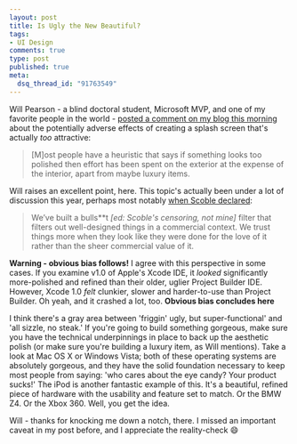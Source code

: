 ```yaml
--- 
layout: post
title: Is Ugly the New Beautiful?
tags: 
- UI Design
comments: true
type: post
published: true
meta: 
  dsq_thread_id: "91763549"
---
```

Will Pearson - a blind doctoral student, Microsoft MVP, and one of my favorite people in the world - <a href="http://www.brethorsting.com/uidesign/2006/08/judging_a_book_by_its_cover.html#comments">posted a comment on my blog this morning</a> about the potentially adverse effects of creating a splash screen that's actually <em>too</em> attractive:
  <blockquote>[M]ost people have a heuristic that says if something looks too polished then effort has been spent on the exterior at the expense of the interior, apart from maybe luxury items.</blockquote>

  Will raises an excellent point, here. This topic's actually been under a lot of discussion this year, perhaps most notably <a href="http://scobleizer.wordpress.com/2006/03/04/the-role-of-anti-marketing-design/">when Scoble declared</a>:
  <blockquote>We’ve built a bulls**t <em>[ed: Scoble's censoring, not mine]</em> filter that filters out well-designed things in a commercial context. We trust things more when they look like they were done for the love of it rather than the sheer commercial value of it.</blockquote>

  <strong>Warning - obvious bias follows!</strong>
  I agree with this perspective in some cases. If you examine v1.0 of Apple's Xcode IDE, it <em>looked</em> significantly more-polished and refined than their older, uglier Project Builder IDE. However, Xcode 1.0 <em>felt</em> clunkier, slower and harder-to-use than Project Builder. Oh yeah, and it crashed a lot, too.
  <strong>Obvious bias concludes here</strong>

  I think there's a gray area between 'friggin' ugly, but super-functional' and 'all sizzle, no steak.' If you're going to build something gorgeous, make sure you have the technical underpinnings in place to back up the aesthetic polish (or make sure you're building a luxury item, as Will mentions). Take a look at Mac OS X or Windows Vista; both of these operating systems are absolutely gorgeous, and they have the solid foundation necessary to keep most people from saying: 'who cares about the eye candy? Your product sucks!' The iPod is another fantastic example of this. It's a beautiful, refined piece of hardware with the usability and feature set to match. Or the BMW Z4. Or the Xbox 360. Well, you get the idea.

  Will - thanks for knocking me down a notch, there. I missed an important caveat in my post before, and I appreciate the reality-check :smile:
